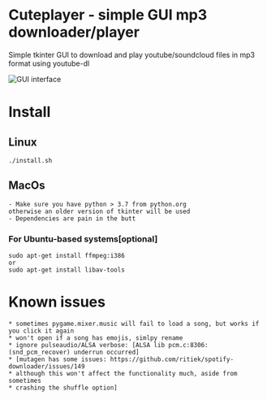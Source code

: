 # Cuteplayer - simple GUI mp3 downloader/player

Simple tkinter GUI to download and play youtube/soundcloud files in mp3 format using youtube-dl

![GUI interface](https://github.com/lustered/youtube-mp3-GUI/blob/master/pics/mini.jpeg)

# Install

## Linux

    ./install.sh

## MacOs

    - Make sure you have python > 3.7 from python.org
    otherwise an older version of tkinter will be used
    - Dependencies are pain in the butt

### For Ubuntu-based systems[optional]

    sudo apt-get install ffmpeg:i386
    or
    sudo apt-get install libav-tools

# Known issues

    * sometimes pygame.mixer.music will fail to load a song, but works if you click it again
    * won't open if a song has emojis, simlpy rename
    * ignore pulseaudio/ALSA verbose: [ALSA lib pcm.c:8306:(snd_pcm_recover) underrun occurred]
    * [mutagen has some issues: https://github.com/ritiek/spotify-downloader/issues/149
    * although this won't affect the functionality much, aside from sometimes
    * crashing the shuffle option]
